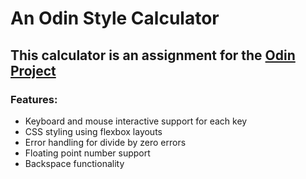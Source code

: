 # An Odin Style Calculator 

## This calculator is an assignment for the [Odin Project](https://theodinproject.com)

### Features:

- Keyboard and mouse interactive support for each key
- CSS styling using flexbox layouts
- Error handling for divide by zero errors
- Floating point number support
- Backspace functionality


